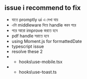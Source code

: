 ## issue i recommend to fix

- যাতে promptly ui এ দেখা যায়
- এটা middleware দিয়ে handle করব পরে
- পরে আরো improve করতে হবে
- pdf handle সরাতে হবে
- using Moment.js for formattedDate
- typescript issue
- resolve these 2
- - hooks\use-mobile.tsx
- - hooks\use-toast.ts
